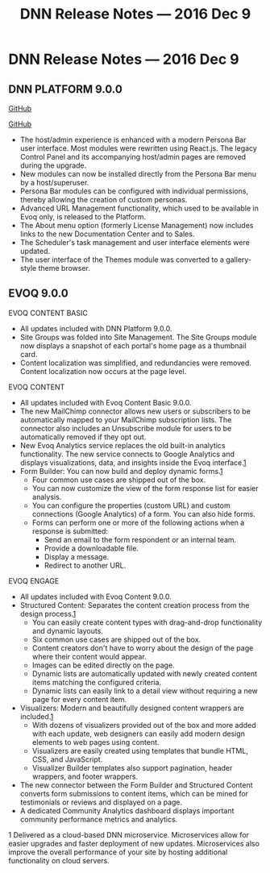 ﻿---
uid: relnotes-2016-dec-09
locale: en
title: DNN Release Notes — 2016 Dec 9
dnnversion: 09.02.00
---

# DNN Release Notes — 2016 Dec 9

## DNN PLATFORM 9.0.0

[GitHub](https://github.com/dnnsoftware/Dnn.Platform/releases/tag/v9.0.0)

[GitHub](https://github.com/dnnsoftware/Dnn.Platform/releases/tag/v9.0.0)

*   The host/admin experience is enhanced with a modern Persona Bar user interface. Most modules were rewritten using React.js. The legacy Control Panel and its accompanying host/admin pages are removed during the upgrade.
*   New modules can now be installed directly from the Persona Bar menu by a host/superuser.
*   Persona Bar modules can be configured with individual permissions, thereby allowing the creation of custom personas.
*   Advanced URL Management functionality, which used to be available in Evoq only, is released to the Platform.
*   The About menu option (formerly License Management) now includes links to the new Documentation Center and to Sales.
*   The Scheduler's task management and user interface elements were updated.
*   The user interface of the Themes module was converted to a gallery-style theme browser.

## EVOQ 9.0.0

EVOQ CONTENT BASIC

*   All updates included with DNN Platform 9.0.0.
*   Site Groups was folded into Site Management. The Site Groups module now displays a snapshot of each portal's home page as a thumbnail card.
*   Content localization was simplified, and redundancies were removed. Content localization now occurs at the page level.

EVOQ CONTENT

*   All updates included with Evoq Content Basic 9.0.0.
*   The new MailChimp connector allows new users or subscribers to be automatically mapped to your MailChimp subscription lists. The connector also includes an Unsubscribe module for users to be automatically removed if they opt out.
*   New Evoq Analytics service replaces the old built-in analytics functionality. The new service connects to Google Analytics and displays visualizations, data, and insights inside the Evoq interface.[1](#fn-cloud-based)
*   Form Builder: You can now build and deploy dynamic forms.[1](#fn-cloud-based)
    *   Four common use cases are shipped out of the box.
    *   You can now customize the view of the form response list for easier analysis.
    *   You can configure the properties (custom URL) and custom connections (Google Analytics) of a form. You can also hide forms.
    *   Forms can perform one or more of the following actions when a response is submitted:
        *   Send an email to the form respondent or an internal team.
        *   Provide a downloadable file.
        *   Display a message.
        *   Redirect to another URL.

EVOQ ENGAGE

*   All updates included with Evoq Content 9.0.0.
*   Structured Content: Separates the content creation process from the design process.[1](#fn-cloud-based)
    *   You can easily create content types with drag-and-drop functionality and dynamic layouts.
    *   Six common use cases are shipped out of the box.
    *   Content creators don't have to worry about the design of the page where their content would appear.
    *   Images can be edited directly on the page.
    *   Dynamic lists are automatically updated with newly created content items matching the configured criteria.
    *   Dynamic lists can easily link to a detail view without requiring a new page for every content item.
*   Visualizers: Modern and beautifully designed content wrappers are included.[1](#fn-cloud-based)
    *   With dozens of visualizers provided out of the box and more added with each update, web designers can easily add modern design elements to web pages using content.
    *   Visualizers are easily created using templates that bundle HTML, CSS, and JavaScript.
    *   Visualizer Builder templates also support pagination, header wrappers, and footer wrappers.
*   The new connector between the Form Builder and Structured Content converts form submissions to content items, which can be mined for testimonials or reviews and displayed on a page.
*   A dedicated Community Analytics dashboard displays important community performance metrics and analytics.

<a name="fn-cloud-based">1</a> Delivered as a cloud-based DNN microservice. Microservices allow for easier upgrades and faster deployment of new updates. Microservices also improve the overall performance of your site by hosting additional functionality on cloud servers.

























